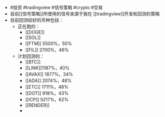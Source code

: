 - #投资 #tradingview #信号策略 #crypto #交易
- 目前[[信号策略]]所使用的信号来源于我在 [[tradingview]]开发和回测的策略
- 目前回测较好的币种包括：
	- 正在跑的：
		- [[DOGE]]
		- [[SOL]]
		- [[FTM]] 5500%，50%
		- [[FIL]] 2700%，46%
	- 计划回测的：
		- [[BTC]]
		- [[LINK]]1187%，40%
		- [[AVAX]] 1877%，34%
		- [[ADA]] 2074%，48%
		- [[ETC]]  1711%，48%
		- [[DOT]] 918%，43%
		- [[ICP]] 5217%，62%
		- [[RENDER]]
		-